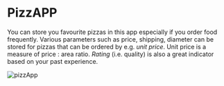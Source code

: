 # PizzAPP

You can store you favourite pizzas in this app especially if you order food frequently.
Various parameters such as price, shipping, diameter can be stored for pizzas that can be ordered by e.g. _unit price_. Unit price is a measure of price : area ratio. _Rating_ (i.e. quality) is also a great indicator based on your past experience.

![pizzApp](https://user-images.githubusercontent.com/36523300/209473336-a9b31ad9-0e20-470f-a18e-4caef997bf2c.gif)
